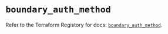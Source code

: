 # `boundary_auth_method`

Refer to the Terraform Registory for docs: [`boundary_auth_method`](https://registry.terraform.io/providers/hashicorp/boundary/1.1.12/docs/resources/auth_method).

